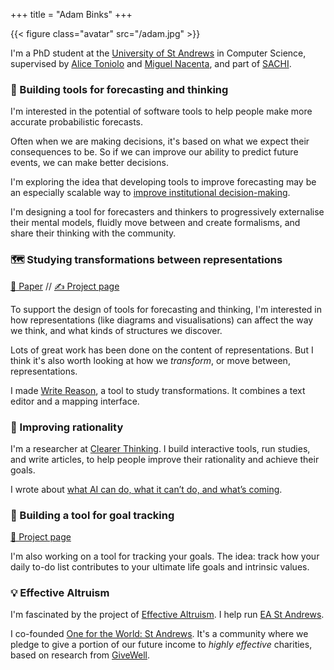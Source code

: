 +++
title = "Adam Binks"
+++

{{< figure class="avatar" src="/adam.jpg" >}}

I'm a PhD student at the [University of St Andrews](https://www.st-andrews.ac.uk/) in Computer Science, supervised by [Alice Toniolo](https://at258.host.cs.st-andrews.ac.uk/) and [Miguel Nacenta](http://nacenta.com), and part of [SACHI](https://sachi.cs.st-andrews.ac.uk/people/).

### 🔭 Building tools for forecasting and thinking

I'm interested in the potential of software tools to help people make more accurate probabilistic forecasts.

Often when we are making decisions, it's based on what we expect their consequences to be. So if we can improve our ability to predict future events, we can make better decisions.

I'm exploring the idea that developing tools to improve forecasting may be an especially scalable way to [improve institutional decision-making](https://80000hours.org/problem-profiles/improving-institutional-decision-making/).

I'm designing a tool for forecasters and thinkers to progressively externalise their mental models, fluidly move between and create formalisms, and share their thinking with the community.

### 🗺️ Studying transformations between representations

[📜 Paper](https://doi.org/10.1016/j.ijhcs.2022.102851) // [✍️ Project page](https://adambinks.me/write-reason)

To support the design of tools for forecasting and thinking, I'm interested in how representations (like diagrams and visualisations) can affect the way we think, and what kinds of structures we discover.

Lots of great work has been done on the content of representations. But I think it's also worth looking at how we *transform*, or move between, representations.

I made [Write Reason](https://adambinks.me/write-reason), a tool to study transformations. It combines a text editor and a mapping interface.


### 🧠 Improving rationality

I'm a researcher at [Clearer Thinking](https://clearerthinking.org/). I build interactive tools, run studies, and write articles, to help people improve their rationality and achieve their goals.

I wrote about [what AI can do, what it can’t do, and what’s coming](https://www.clearerthinking.org/post/what-ai-can-do-what-it-can-t-do-and-what-s-coming).


### 🗻 Building a tool for goal tracking

[🧗 Project page](https://adambinks.me/goal-tracker/)

I'm also working on a tool for tracking your goals. The idea: track how your daily to-do list contributes to your ultimate life goals and intrinsic values.

### 💡 Effective Altruism

I'm fascinated by the project of [Effective Altruism](https://www.effectivealtruism.org/). I help run [EA St Andrews](https://www.eastandrews.org/).

I co-founded [One for the World: St Andrews](https://www.facebook.com/OneForTheWorldStAndrews). It's a community where we pledge to give a portion of our future income to *highly effective* charities, based on research from [GiveWell](https://www.givewell.org/).